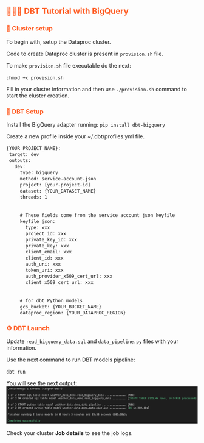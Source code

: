 ## <span style='color:#ff5f27'> 👨🏻‍🏫 DBT Tutorial with BigQuery </span>

### <span style='color:#ff5f27'> 🏡 Cluster setup </span>

To begin with, setup the Dataproc cluster.

Code to create Dataproc cluster is present in `provision.sh` file.

To make `provision.sh` file executable do the next:

`chmod +x provision.sh`

Fill in your cluster information and then use `./provision.sh` command to start the cluster creation.

### <span style='color:#ff5f27'>📡 DBT Setup </span>

Install the BigQuery adapter running:
`pip install dbt-bigquery`

Create a new profile inside your ~/.dbt/profiles.yml file.

```
{YOUR_PROJECT_NAME}:
 target: dev
 outputs:
   dev:
     type: bigquery
     method: service-account-json
     project: [your-project-id]
     dataset: {YOUR_DATASET_NAME}
     threads: 1


     # These fields come from the service account json keyfile
     keyfile_json:
       type: xxx
       project_id: xxx
       private_key_id: xxx
       private_key: xxx
       client_email: xxx
       client_id: xxx
       auth_uri: xxx
       token_uri: xxx
       auth_provider_x509_cert_url: xxx
       client_x509_cert_url: xxx


     # for dbt Python models
     gcs_bucket: {YOUR_BUCKET_NAME}
     dataproc_region: {YOUR_DATAPROC_REGION} 
 ```

### <span style='color:#ff5f27'>⚙️ DBT Launch </span>

Update `read_bigquery_data.sql` and `data_pipeline.py` files with your information.

Use the next command to run DBT models pipeline:

`dbt run`

You will see the next output:
![output](images/output.png)

Check your cluster **Job details** to see the job logs.
